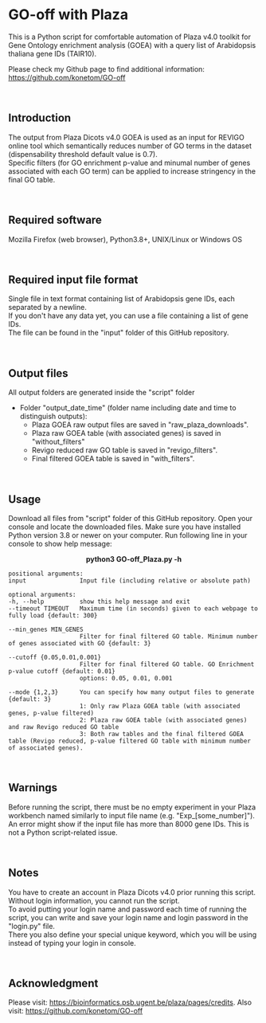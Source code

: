 # GO-off with Plaza


This is a Python script for comfortable automation of Plaza v4.0 toolkit for Gene Ontology enrichment analysis (GOEA) with a query list of Arabidopsis thaliana gene IDs (TAIR10). <br>

Please check my Github page to find additional information: https://github.com/konetom/GO-off

<br>

Introduction
------------
The output from Plaza Dicots v4.0 GOEA is used as an input for REVIGO online tool which semantically reduces number of GO terms in the dataset (dispensability threshold default value is 0.7). <br>
Specific filters (for GO enrichment p-value and minumal number of genes associated with each GO term) can be applied to increase stringency in the final GO table.

<br>

Required software
-----------------
Mozilla Firefox (web browser), Python3.8+, UNIX/Linux or Windows OS

<br>

Required input file format
--------------------------
Single file in text format containing list of Arabidopsis gene IDs, each separated by a newline. <br>
If you don't have any data yet, you can use a file containing a list of gene IDs. <br>
The file can be found in the "input" folder of this GitHub repository.

<br>

Output files
------------
All output folders are generated inside the "script" folder
* Folder "output_date_time" (folder name including date and time to distinguish outputs):
    * Plaza GOEA raw output files are saved in "raw_plaza_downloads".
    * Plaza raw GOEA table (with associated genes) is saved in "without_filters"
    * Revigo reduced raw GO table is saved in "revigo_filters".
    * Final filtered GOEA table is saved in "with_filters".

<br>

Usage
-----
Download all files from "script" folder of this GitHub repository.
Open your console and locate the downloaded files.
Make sure you have installed Python version 3.8 or newer on your computer.
Run following line in your console to show help message:
<br>

<p align="center">
   <b>
python3 GO-off_Plaza.py -h
   </b>
</p>

    positional arguments:
    input               Input file (including relative or absolute path)

    optional arguments:
    -h, --help          show this help message and exit
    --timeout TIMEOUT   Maximum time (in seconds) given to each webpage to fully load {default: 300}

    --min_genes MIN_GENES
                        Filter for final filtered GO table. Minimum number of genes associated with GO {default: 3}

    --cutoff {0.05,0.01,0.001}
                        Filter for final filtered GO table. GO Enrichment p-value cutoff {default: 0.01}
                        options: 0.05, 0.01, 0.001

    --mode {1,2,3}      You can specify how many output files to generate {default: 3}
                        1: Only raw Plaza GOEA table (with associated genes, p-value filtered)
                        2: Plaza raw GOEA table (with associated genes) and raw Revigo reduced GO table
                        3: Both raw tables and the final filtered GOEA table (Revigo reduced, p-value filtered GO table with minimum number of associated genes).
<br>

Warnings
--------
Before running the script, there must be no empty experiment in your Plaza workbench named similarly to input file name (e.g. "Exp_[some_number]").
An error might show if the input file has more than 8000 gene IDs. This is not a Python script-related issue.

<br>

Notes
-----
You have to create an account in Plaza Dicots v4.0 prior running this script. Without login information, you cannot run the script. <br>
To avoid putting your login name and password each time of running the script, you can write and save your login name and login password in the "login.py" file. <br>
There you also define your special unique keyword, which you will be using instead of typing your login in console. <br>

<br>

Acknowledgment
-----
Please visit: https://bioinformatics.psb.ugent.be/plaza/pages/credits.
Also visit: https://github.com/konetom/GO-off
